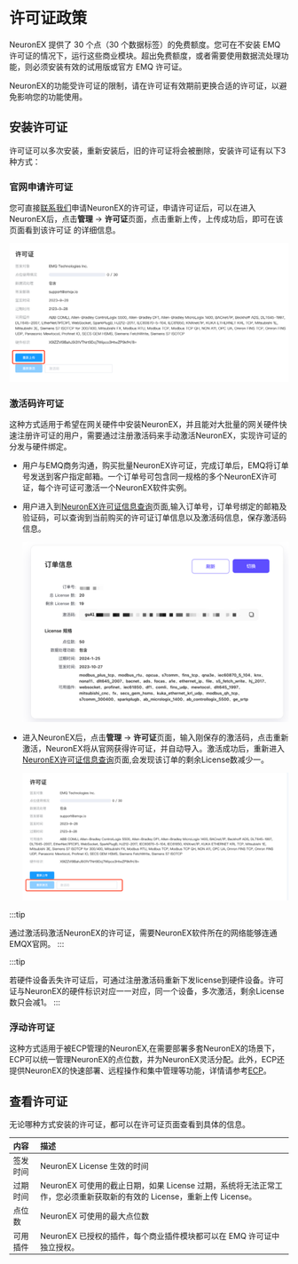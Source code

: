 # 许可证政策

NeuronEX 提供了 30 个点（30 个数据标签）的免费额度。您可在不安装 EMQ 许可证的情况下，运行这些商业模块。超出免费额度，或者需要使用数据流处理功能，则必须安装有效的试用版或官方 EMQ 许可证。

NeuronEX的功能受许可证的限制，请在许可证有效期前更换合适的许可证，以避免影响您的功能使用。

## 安装许可证

许可证可以多次安装，重新安装后，旧的许可证将会被删除，安装许可证有以下3种方式：

### 官网申请许可证

  您可直接[联系我们](https://www.emqx.com/zh/contact?product=neuron)申请NeuronEX的许可证，申请许可证后，可以在进入NeuronEX后，点击**管理** ->  **许可证**页面，点击重新上传，上传成功后，即可在该页面看到该许可证 的详细信息。

  ![upload-license](_assets/upload-license.png)

### 激活码许可证

  这种方式适用于希望在网关硬件中安装NeuronEX，并且能对大批量的网关硬件快速注册许可证的用户，需要通过注册激活码来手动激活NeuronEX，实现许可证的分发与硬件绑定。

  - 用户与EMQ商务沟通，购买批量NeuronEX许可证，完成订单后，EMQ将订单号发送到客户指定邮箱。一个订单号可包含同一规格的多个NeuronEX许可证，每个许可证可激活一个NeuronEX软件实例。

  - 用户进入到[NeuronEX许可证信息查询](https://site.mqttce.com/zh/neuronex-license-info)页面,输入订单号，订单号绑定的邮箱及验证码，可以查询到当前购买的许可证订单信息以及激活码信息，保存激活码信息。

    ![license-order](_assets/license-order.png)

  - 进入NeuronEX后，点击**管理** ->  **许可证**页面，输入刚保存的激活码，点击重新激活，NeuronEX将从官网获得许可证，并自动导入。激活成功后，重新进入[NeuronEX许可证信息查询](https://site.mqttce.com/zh/neuronex-license-info)页面,会发现该订单的剩余License数减少一。

    ![register-license](_assets/register-license.png)

   :::tip

   通过激活码激活NeuronEX的许可证，需要NeuronEX软件所在的网络能够连通EMQX官网。
   :::

   :::tip

  若硬件设备丢失许可证后，可通过注册激活码重新下发license到硬件设备。许可证与NeuronEX的硬件标识对应一一对应，同一个设备，多次激活，剩余License数只会减1。
   :::

### 浮动许可证

  这种方式适用于被ECP管理的NeuronEX,在需要部署多套NeuronEX的场景下，ECP可以统一管理NeuronEX的点位数，并为NeuronEX灵活分配。此外，ECP还提供NeuronEX的快速部署、远程操作和集中管理等功能，详情请参考[ECP](https://www.emqx.com/zh/products/emqx-ecp)。


## 查看许可证

无论哪种方式安装的许可证，都可以在许可证页面查看到具体的信息。

| 内容         | 描述                                                         |
| :----------- | :----------------------------------------------------------- |
| 签发时间     | NeuronEX License 生效的时间                             |
| 过期时间     | NeuronEX 可使用的截止日期，如果 License 过期，系统将无法正常工作，您必须重新获取新的有效的 License，重新上传 License。 |
| 点位数 | NeuronEX 可使用的最大点位数    |
| 可用插件     | NeuronEX 已授权的插件，每个商业插件模块都可以在 EMQ 许可证中独立授权。 |

